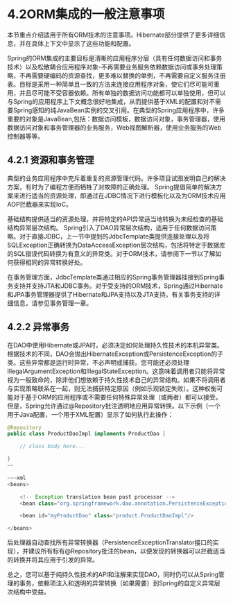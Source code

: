 # 4.2ORM集成的一般注意事项

本节重点介绍适用于所有ORM技术的注意事项。Hibernate部分提供了更多详细信息，并在具体上下文中显示了这些功能和配置。

Spring的ORM集成的主要目标是清晰的应用程序分层（具有任何数据访问和事务技术）以及松散耦合应用程序对象-不再需要业务服务依赖数据访问或事务处理策略，不再需要硬编码的资源查找，更多难以替换的单例，不再需要自定义服务注册表。目标是采用一种简单且一致的方法来连接应用程序对象，使它们尽可能可重用，并且尽可能不受容器依赖。所有单独的数据访问功能都可以单独使用，但可以与Spring的应用程序上下文概念很好地集成，从而提供基于XML的配置和对不需要Spring感知的纯JavaBean实例的交叉引用。在典型的Spring应用程序中，许多重要的对象是JavaBean,包括：数据访问模板，数据访问对象，事务管理器，使用数据访问对象和事务管理器的业务服务，Web视图解析器，使用业务服务的Web控制器等等。

## 4.2.1 资源和事务管理

典型的业务应用程序中充斥着重复的资源管理代码。许多项目试图发明自己的解决方案，有时为了编程方便而牺牲了对故障的正确处理。 Spring提倡简单的解决方案来进行适当的资源处理，即通过在JDBC情况下进行模板化以及为ORM技术应用AOP拦截器来实现IoC。

基础结构提供适当的资源处理，并将特定的API异常适当地转换为未经检查的基础结构异常层次结构。 Spring引入了DAO异常层次结构，适用于任何数据访问策略。对于直接JDBC，上一节中提到的JdbcTemplate类提供连接处理以及将SQLException正确转换为DataAccessException层次结构，包括将特定于数据库的SQL错误代码转换为有意义的异常类。对于ORM技术，请参阅下一节以了解如何获得相同的异常转换好处。

在事务管理方面，JdbcTemplate类通过相应的Spring事务管理器挂接到Spring事务支持并支持JTA和JDBC事务。对于受支持的ORM技术，Spring通过Hibernate和JPA事务管理器提供了Hibernate和JPA支持以及JTA支持。有关事务支持的详细信息，请参见事务管理一章。

## 4.2.2 异常事务

在DAO中使用Hibernate或JPA时，必须决定如何处理持久性技术的本机异常类。根据技术的不同，DAO会抛出HibernateException或PersistenceException的子类。这些异常都是运行时异常，不必声明或捕获。您可能还必须处理IllegalArgumentException和IllegalStateException。这意味着调用者只能将异常视为一般致命的，除非他们想依赖于持久性技术自己的异常结构。如果不将调用者与实现策略联系在一起，则无法捕获特定原因（例如乐观锁定失败）。这种权衡可能对于基于ORM的应用程序或不需要任何特殊异常处理（或两者）都可以接受。但是，Spring允许通过@Repository批注透明地应用异常转换。以下示例（一个用于Java配置，一个用于XML配置）显示了如何执行此操作：

```java
@Repository
public class ProductDaoImpl implements ProductDao {

    // class body here...

}
~~

~~~xml
<beans>

    <!-- Exception translation bean post processor -->
    <bean class="org.springframework.dao.annotation.PersistenceExceptionTranslationPostProcessor"/>

    <bean id="myProductDao" class="product.ProductDaoImpl"/>

</beans>
```

后处理器自动查找所有异常转换器（PersistenceExceptionTranslator接口的实现），并建议所有标有@Repository批注的bean，以便发现的转换器可以拦截适当的转换并将其应用于引发的异常。

总之，您可以基于纯持久性技术的API和注解来实现DAO，同时仍可以从Spring管理的事务，依赖项注入和透明的异常转换（如果需要）到Spring的自定义异常层次结构中受益。

